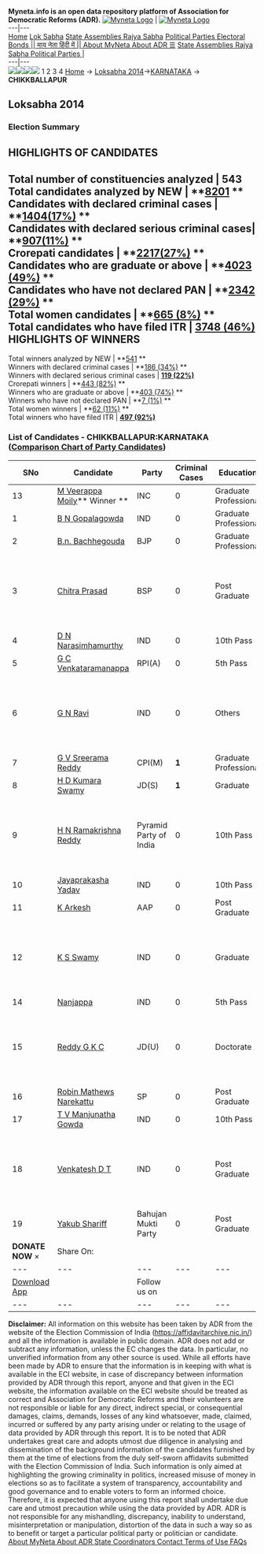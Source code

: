 **Myneta.info is an open data repository platform of Association for Democratic Reforms (ADR).**
[![Myneta Logo](https://www.myneta.info/lib/img/myneta-logo.png)](https://www.myneta.info/) | [![Myneta Logo](https://www.myneta.info/lib/img/adr-logo.png)](https://adrindia.org)  
---|---  
[Home](https://www.myneta.info/) [Lok Sabha](https://www.myneta.info/#ls "Lok Sabha") [ State Assemblies ](https://www.myneta.info/#sa "State Assemblies") [Rajya Sabha](https://www.myneta.info/#rs "Rajya Sabha") [Political Parties ](https://www.myneta.info/party "Political Parties") [ Electoral Bonds ](https://www.myneta.info/electoral_bonds "Electoral Bonds") [ || माय नेता हिंदी में || ](https://translate.google.co.in/translate?prev=hp&hl=en&js=y&u=www.myneta.info&sl=en&tl=hi&history_state0=) [ About MyNeta ](https://adrindia.org/content/about-myneta) [ About ADR ](https://adrindia.org/about-adr/who-we-are) [☰](javascript:void\(0\))
[ State Assemblies ](https://www.myneta.info/#sa "State Assemblies") [ Rajya Sabha ](https://www.myneta.info/#rs "Rajya Sabha") [ Political Parties ](https://www.myneta.info/party "Political Parties")
|   
---|---  
![](https://www.myneta.info/lib/img/banner/banner-1.png)![](https://www.myneta.info/lib/img/banner/banner-2.png)![](https://www.myneta.info/lib/img/banner/banner-3.png)![](https://www.myneta.info/lib/img/banner/banner-4.png)
1  2  3  4 
[Home](https://www.myneta.info/) → [Loksabha 2014](https://www.myneta.info/ls2014/)→[KARNATAKA](https://www.myneta.info/ls2014/index.php?action=show_constituencies&state_id=10) → **CHIKKBALLAPUR**
### 
## Loksabha 2014
###  Election Summary 
HIGHLIGHTS OF CANDIDATES  
---  
Total number of constituencies analyzed |  543   
Total candidates analyzed by NEW | **[8201](https://www.myneta.info/ls2014/index.php?action=summary&subAction=candidates_analyzed&sort=candidate#summary) **  
Candidates with declared criminal cases | **[1404(17%)](https://www.myneta.info/ls2014/index.php?action=summary&subAction=crime&sort=candidate#summary) **  
Candidates with declared serious criminal cases| **[907(11%)](https://www.myneta.info/ls2014/index.php?action=summary&subAction=serious_crime&sort=candidate#summary) **  
Crorepati candidates | **[2217(27%)](https://www.myneta.info/ls2014/index.php?action=summary&subAction=crorepati&sort=candidate#summary) **  
Candidates who are graduate or above | **[4023 (49%)](https://www.myneta.info/ls2014/index.php?action=summary&subAction=education&sort=candidate#summary) **  
Candidates who have not declared PAN | **[2342 (29%)](https://www.myneta.info/ls2014/index.php?action=summary&subAction=without_pan&sort=candidate#summary) **  
Total women candidates | **[665 (8%)](https://www.myneta.info/ls2014/index.php?action=summary&subAction=women_candidate&sort=candidate#summary) **  
Total candidates who have filed ITR | [**3748 (46%)**](https://www.myneta.info/ls2014/index.php?action=summary&subAction=filed_itr&sort=candidate#summary)  
HIGHLIGHTS OF WINNERS  
---  
Total winners analyzed by NEW | **[541](https://www.myneta.info/ls2014/index.php?action=summary&subAction=winner_analyzed&sort=candidate#summary) **  
Winners with declared criminal cases | **[186 (34%)](https://www.myneta.info/ls2014/index.php?action=summary&subAction=winner_crime&sort=candidate#summary) **  
Winners with declared serious criminal cases | **[119 (22%)](https://www.myneta.info/ls2014/index.php?action=summary&subAction=winner_serious_crime&sort=candidate#summary)**  
Crorepati winners | **[443 (82%)](https://www.myneta.info/ls2014/index.php?action=summary&subAction=winner_crorepati&sort=candidate#summary) **  
Winners who are graduate or above | **[403 (74%)](https://www.myneta.info/ls2014/index.php?action=summary&subAction=winner_education&sort=candidate#summary) **  
Winners who have not declared PAN | **[7 (1%)](https://www.myneta.info/ls2014/index.php?action=summary&subAction=winner_without_pan&sort=candidate#summary) **  
Total women winners | **[62 (11%)](https://www.myneta.info/ls2014/index.php?action=summary&subAction=winner_women&sort=candidate#summary) **  
Total winners who have filed ITR | [**497 (92%)**](https://www.myneta.info/ls2014/index.php?action=summary&subAction=winner_filed_itr&sort=candidate#summary)  
### List of Candidates - CHIKKBALLAPUR:KARNATAKA ([Comparison Chart of Party Candidates](https://www.myneta.info/ls2014/comparisonchart.php?constituency_id=140))
SNo | Candidate| Party| Criminal Cases| Education| Age| Total Assets| Liabilities  
---|---|---|---|---|---|---|---  
13  | [M Veerappa Moily](https://www.myneta.info/ls2014/candidate.php?candidate_id=402)** Winner ** | INC | 0 | Graduate Professional| 74 | Rs 13,73,66,682 ~ 13 Crore+ | Rs 3,94,33,827 ~ 3 Crore+  
1  | [B N Gopalagowda](https://www.myneta.info/ls2014/candidate.php?candidate_id=3767) | IND | 0 | Graduate Professional| 36 | Rs 73,000 ~ 73 Thou+ | Rs 0 ~   
2  | [B.n. Bachhegouda](https://www.myneta.info/ls2014/candidate.php?candidate_id=1225) | BJP | 0 | Graduate Professional| 72 | Rs 47,52,28,512 ~ 47 Crore+ | Rs 8,36,32,650 ~ 8 Crore+  
3  | [Chitra Prasad](https://www.myneta.info/ls2014/candidate.php?candidate_id=3766) | BSP | 0 | Post Graduate| 42 | ![](https://myneta.info/image_v2.php?myneta_folder=ls2014&candidate_id=3766&col=ta) | ![](https://myneta.info/image_v2.php?myneta_folder=ls2014&candidate_id=3766&col=lia)  
4  | [D N Narasimhamurthy](https://www.myneta.info/ls2014/candidate.php?candidate_id=3769) | IND | 0 | 10th Pass| 42 | Rs 2,90,000 ~ 2 Lacs+ | Rs 1,30,000 ~ 1 Lacs+  
5  | [G C Venkataramanappa](https://www.myneta.info/ls2014/candidate.php?candidate_id=2621) | RPI(A) | 0 | 5th Pass| 34 | Rs 3,75,000 ~ 3 Lacs+ | Rs 0 ~   
6  | [G N Ravi](https://www.myneta.info/ls2014/candidate.php?candidate_id=3772) | IND | 0 | Others| 50 | ![](https://myneta.info/image_v2.php?myneta_folder=ls2014&candidate_id=3772&col=ta) | ![](https://myneta.info/image_v2.php?myneta_folder=ls2014&candidate_id=3772&col=lia)  
7  | [G V Sreerama Reddy](https://www.myneta.info/ls2014/candidate.php?candidate_id=853) | CPI(M) | **1** | Graduate Professional| 64 | Rs 67,20,730 ~ 67 Lacs+ | Rs 6,20,000 ~ 6 Lacs+  
8  | [H D Kumara Swamy](https://www.myneta.info/ls2014/candidate.php?candidate_id=3765) | JD(S) | **1** | Graduate| 54 | Rs 1,49,78,30,567 ~ 149 Crore+ | Rs 72,96,03,654 ~ 72 Crore+  
9  | [H N Ramakrishna Reddy](https://www.myneta.info/ls2014/candidate.php?candidate_id=2626) | Pyramid Party of India | 0 | 10th Pass| 66 | ![](https://myneta.info/image_v2.php?myneta_folder=ls2014&candidate_id=2626&col=ta) | ![](https://myneta.info/image_v2.php?myneta_folder=ls2014&candidate_id=2626&col=lia)  
10  | [Jayaprakasha Yadav](https://www.myneta.info/ls2014/candidate.php?candidate_id=3768) | IND | 0 | 10th Pass| 29 | Rs 51,000 ~ 51 Thou+ | Rs 0 ~   
11  | [K Arkesh](https://www.myneta.info/ls2014/candidate.php?candidate_id=1098) | AAP | 0 | Post Graduate| 60 | Rs 3,00,67,157 ~ 3 Crore+ | Rs 7,50,000 ~ 7 Lacs+  
12  | [K S Swamy](https://www.myneta.info/ls2014/candidate.php?candidate_id=2625) | IND | 0 | Graduate| 37 | ![](https://myneta.info/image_v2.php?myneta_folder=ls2014&candidate_id=2625&col=ta) | ![](https://myneta.info/image_v2.php?myneta_folder=ls2014&candidate_id=2625&col=lia)  
14  | [Nanjappa](https://www.myneta.info/ls2014/candidate.php?candidate_id=3770) | IND | 0 | 5th Pass| 52 | Rs 63,50,000 ~ 63 Lacs+ | Rs 0 ~   
15  | [Reddy G K C](https://www.myneta.info/ls2014/candidate.php?candidate_id=607) | JD(U) | 0 | Doctorate| 57 | ![](https://myneta.info/image_v2.php?myneta_folder=ls2014&candidate_id=607&col=ta) | ![](https://myneta.info/image_v2.php?myneta_folder=ls2014&candidate_id=607&col=lia)  
16  | [Robin Mathews Narekattu](https://www.myneta.info/ls2014/candidate.php?candidate_id=1099) | SP | 0 | Post Graduate| 48 | Rs 25,14,60,907 ~ 25 Crore+ | Rs 9,78,36,250 ~ 9 Crore+  
17  | [T V Manjunatha Gowda](https://www.myneta.info/ls2014/candidate.php?candidate_id=3771) | IND | 0 | 10th Pass| 43 | Rs 77,18,000 ~ 77 Lacs+ | Rs 3,00,000 ~ 3 Lacs+  
18  | [Venkatesh D T](https://www.myneta.info/ls2014/candidate.php?candidate_id=3773) | IND | 0 | Post Graduate| 45 | ![](https://myneta.info/image_v2.php?myneta_folder=ls2014&candidate_id=3773&col=ta) | ![](https://myneta.info/image_v2.php?myneta_folder=ls2014&candidate_id=3773&col=lia)  
19  | [Yakub Shariff](https://www.myneta.info/ls2014/candidate.php?candidate_id=2623) | Bahujan Mukti Party | 0 | Post Graduate| 33 | Rs 11,73,400 ~ 11 Lacs+ | Rs 2,00,000 ~ 2 Lacs+  
|  **DONATE NOW** × |  Share On:  | [](https://api.whatsapp.com/send?text=https%3A%2F%2Fmyneta.info%2Fpunjab2022%2Findex.php%3Faction%3Dshow_constituencies%26state_id%3D19) | [](https://www.facebook.com/sharer/sharer.php?u=https%3A%2F%2Fmyneta.info%2Fpunjab2022%2Findex.php%3Faction%3Dshow_constituencies%26state_id%3D19) | [](https://twitter.com/share?url=https%3A%2F%2Fmyneta.info%2Fpunjab2022%2Findex.php%3Faction%3Dshow_constituencies%26state_id%3D19)  
---|---|---|---|---  
| [ Download App ](https://play.google.com/store/apps/details?id=com.webrosoft.myneta1&pcampaignid=pcampaignidMKT-Other-global-all-co-prtnr-py-PartBadge-Mar2515-1) | [](https://play.google.com/store/apps/details?id=com.webrosoft.myneta1&pcampaignid=pcampaignidMKT-Other-global-all-co-prtnr-py-PartBadge-Mar2515-1) |  Follow us on  | [](https://www.facebook.com/adrindia.org/) | [](https://twitter.com/adrspeaks) | [](https://groups.google.com/g/national-election-watch?hl=en&pli=1) | [](https://www.instagram.com/adrspeaks/) | [](https://www.youtube.com/user/adrspeaks) | [](https://sharechat.com/profile/adrspeaks)  
---|---|---|---|---|---|---|---|---  
**Disclaimer:** All information on this website has been taken by ADR from the website of the Election Commission of India (https://affidavitarchive.nic.in/) and all the information is available in public domain. ADR does not add or subtract any information, unless the EC changes the data. In particular, no unverified information from any other source is used. While all efforts have been made by ADR to ensure that the information is in keeping with what is available in the ECI website, in case of discrepancy between information provided by ADR through this report, anyone and that given in the ECI website, the information available on the ECI website should be treated as correct and Association for Democratic Reforms and their volunteers are not responsible or liable for any direct, indirect special, or consequential damages, claims, demands, losses of any kind whatsoever, made, claimed, incurred or suffered by any party arising under or relating to the usage of data provided by ADR through this report. It is to be noted that ADR undertakes great care and adopts utmost due diligence in analysing and dissemination of the background information of the candidates furnished by them at the time of elections from the duly self-sworn affidavits submitted with the Election Commission of India. Such information is only aimed at highlighting the growing criminality in politics, increased misuse of money in elections so as to facilitate a system of transparency, accountability and good governance and to enable voters to form an informed choice. Therefore, it is expected that anyone using this report shall undertake due care and utmost precaution while using the data provided by ADR. ADR is not responsible for any mishandling, discrepancy, inability to understand, misinterpretation or manipulation, distortion of the data in such a way so as to benefit or target a particular political party or politician or candidate. 
[ About MyNeta ](https://adrindia.org/content/about-myneta) [ About ADR ](https://adrindia.org/about-adr/who-we-are) [ State Coordinators ](https://adrindia.org/about-adr/state-coordinators) [ Contact ](https://adrindia.org/contact-us) [ Terms of Use ](https://adrindia.org/content/adr-terms-use) [ FAQs ](https://adrindia.org/content/faqs)
